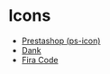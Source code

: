 # Icons

- [Prestashop (ps-icon)](http://build.prestashop.com/prestashop-icon-font/)
- [Dank](https://dank.sh/)
- [Fira Code](https://github.com/tonsky/FiraCode)